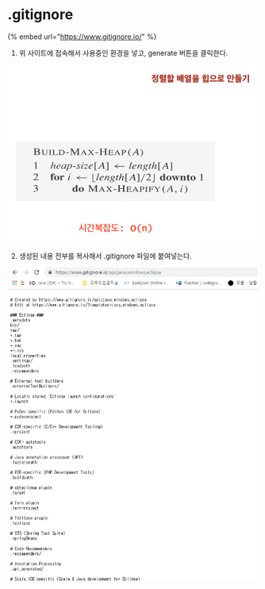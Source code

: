 # .gitignore

{% embed url="https://www.gitignore.io/" %}

1. 위 사이트에 접속해서 사용중인 환경을 넣고, generate 버튼을 클릭한다.

![&#xC608;\)&#xC790;&#xBC14;, &#xC708;&#xB3C4;&#xC6B0;, &#xC774;&#xD074;&#xB9BD;&#xC2A4;](../.gitbook/assets/image%20%2818%29.png)

2. 생성된 내용 전부를 복사해서 .gitignore 파일에 붙여넣는다.

![](../.gitbook/assets/image%20%284%29.png)

